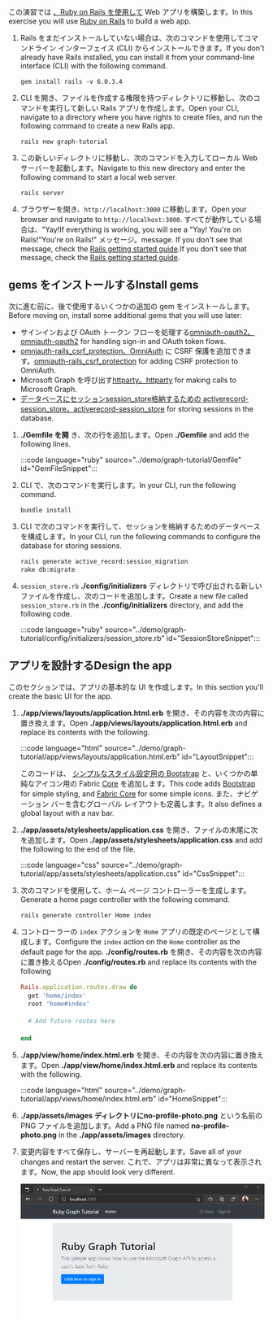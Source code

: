 <!-- markdownlint-disable MD002 MD041 -->

<span data-ttu-id="913c3-101">この演習では [、Ruby on Rails を使用して](https://rubyonrails.org/) Web アプリを構築します。</span><span class="sxs-lookup"><span data-stu-id="913c3-101">In this exercise you will use [Ruby on Rails](https://rubyonrails.org/) to build a web app.</span></span>

1. <span data-ttu-id="913c3-102">Rails をまだインストールしていない場合は、次のコマンドを使用してコマンドライン インターフェイス (CLI) からインストールできます。</span><span class="sxs-lookup"><span data-stu-id="913c3-102">If you don't already have Rails installed, you can install it from your command-line interface (CLI) with the following command.</span></span>

    ```Shell
    gem install rails -v 6.0.3.4
    ```

1. <span data-ttu-id="913c3-103">CLI を開き、ファイルを作成する権限を持つディレクトリに移動し、次のコマンドを実行して新しい Rails アプリを作成します。</span><span class="sxs-lookup"><span data-stu-id="913c3-103">Open your CLI, navigate to a directory where you have rights to create files, and run the following command to create a new Rails app.</span></span>

    ```Shell
    rails new graph-tutorial
    ```

1. <span data-ttu-id="913c3-104">この新しいディレクトリに移動し、次のコマンドを入力してローカル Web サーバーを起動します。</span><span class="sxs-lookup"><span data-stu-id="913c3-104">Navigate to this new directory and enter the following command to start a local web server.</span></span>

    ```Shell
    rails server
    ```

1. <span data-ttu-id="913c3-105">ブラウザーを開き、`http://localhost:3000` に移動します。</span><span class="sxs-lookup"><span data-stu-id="913c3-105">Open your browser and navigate to `http://localhost:3000`.</span></span> <span data-ttu-id="913c3-106">すべてが動作している場合は、"Yay!</span><span class="sxs-lookup"><span data-stu-id="913c3-106">If everything is working, you will see a "Yay!</span></span> <span data-ttu-id="913c3-107">You're on Rails!"</span><span class="sxs-lookup"><span data-stu-id="913c3-107">You're on Rails!"</span></span> <span data-ttu-id="913c3-108">メッセージ。</span><span class="sxs-lookup"><span data-stu-id="913c3-108">message.</span></span> <span data-ttu-id="913c3-109">If you don't see that message, check the [Rails getting started guide](http://guides.rubyonrails.org/).</span><span class="sxs-lookup"><span data-stu-id="913c3-109">If you don't see that message, check the [Rails getting started guide](http://guides.rubyonrails.org/).</span></span>

## <a name="install-gems"></a><span data-ttu-id="913c3-110">gems をインストールする</span><span class="sxs-lookup"><span data-stu-id="913c3-110">Install gems</span></span>

<span data-ttu-id="913c3-111">次に進む前に、後で使用するいくつかの追加の gem をインストールします。</span><span class="sxs-lookup"><span data-stu-id="913c3-111">Before moving on, install some additional gems that you will use later:</span></span>

- <span data-ttu-id="913c3-112">サインインおよび OAuth トークン フローを処理する[omniauth-oauth2。](https://github.com/omniauth/omniauth-oauth2)</span><span class="sxs-lookup"><span data-stu-id="913c3-112">[omniauth-oauth2](https://github.com/omniauth/omniauth-oauth2) for handling sign-in and OAuth token flows.</span></span>
- <span data-ttu-id="913c3-113">[omniauth-rails_csrf_protection、OmniAuth](https://github.com/cookpad/omniauth-rails_csrf_protection) に CSRF 保護を追加できます。</span><span class="sxs-lookup"><span data-stu-id="913c3-113">[omniauth-rails_csrf_protection](https://github.com/cookpad/omniauth-rails_csrf_protection) for adding CSRF protection to OmniAuth.</span></span>
- <span data-ttu-id="913c3-114">Microsoft Graph を呼び出す[httparty。](https://github.com/jnunemaker/httparty)</span><span class="sxs-lookup"><span data-stu-id="913c3-114">[httparty](https://github.com/jnunemaker/httparty) for making calls to Microsoft Graph.</span></span>
- <span data-ttu-id="913c3-115">[データベースにセッションsession_store格納するための activerecord-session_store。](https://github.com/rails/activerecord-session_store)</span><span class="sxs-lookup"><span data-stu-id="913c3-115">[activerecord-session_store](https://github.com/rails/activerecord-session_store) for storing sessions in the database.</span></span>

1. <span data-ttu-id="913c3-116">**./Gemfile を開** き、次の行を追加します。</span><span class="sxs-lookup"><span data-stu-id="913c3-116">Open **./Gemfile** and add the following lines.</span></span>

    :::code language="ruby" source="../demo/graph-tutorial/Gemfile" id="GemFileSnippet":::

1. <span data-ttu-id="913c3-117">CLI で、次のコマンドを実行します。</span><span class="sxs-lookup"><span data-stu-id="913c3-117">In your CLI, run the following command.</span></span>

    ```Shell
    bundle install
    ```

1. <span data-ttu-id="913c3-118">CLI で次のコマンドを実行して、セッションを格納するためのデータベースを構成します。</span><span class="sxs-lookup"><span data-stu-id="913c3-118">In your CLI, run the following commands to configure the database for storing sessions.</span></span>

    ```Shell
    rails generate active_record:session_migration
    rake db:migrate
    ```

1. <span data-ttu-id="913c3-119">`session_store.rb` **./config/initializers** ディレクトリで呼び出される新しいファイルを作成し、次のコードを追加します。</span><span class="sxs-lookup"><span data-stu-id="913c3-119">Create a new file called `session_store.rb` in the **./config/initializers** directory, and add the following code.</span></span>

    :::code language="ruby" source="../demo/graph-tutorial/config/initializers/session_store.rb" id="SessionStoreSnippet":::

## <a name="design-the-app"></a><span data-ttu-id="913c3-120">アプリを設計する</span><span class="sxs-lookup"><span data-stu-id="913c3-120">Design the app</span></span>

<span data-ttu-id="913c3-121">このセクションでは、アプリの基本的な UI を作成します。</span><span class="sxs-lookup"><span data-stu-id="913c3-121">In this section you'll create the basic UI for the app.</span></span>

1. <span data-ttu-id="913c3-122">**./app/views/layouts/application.html.erb** を開き、その内容を次の内容に置き換えます。</span><span class="sxs-lookup"><span data-stu-id="913c3-122">Open **./app/views/layouts/application.html.erb** and replace its contents with the following.</span></span>

    :::code language="html" source="../demo/graph-tutorial/app/views/layouts/application.html.erb" id="LayoutSnippet":::

    <span data-ttu-id="913c3-123">このコードは、 [シンプルなスタイル設定用の Bootstrap](http://getbootstrap.com/) と、いくつかの単純なアイコン用の Fabric [Core](https://developer.microsoft.com/fluentui#/get-started#fabric-core) を追加します。</span><span class="sxs-lookup"><span data-stu-id="913c3-123">This code adds [Bootstrap](http://getbootstrap.com/) for simple styling, and [Fabric Core](https://developer.microsoft.com/fluentui#/get-started#fabric-core) for some simple icons.</span></span> <span data-ttu-id="913c3-124">また、ナビゲーション バーを含むグローバル レイアウトも定義します。</span><span class="sxs-lookup"><span data-stu-id="913c3-124">It also defines a global layout with a nav bar.</span></span>

1. <span data-ttu-id="913c3-125">**./app/assets/stylesheets/application.css** を開き、ファイルの末尾に次を追加します。</span><span class="sxs-lookup"><span data-stu-id="913c3-125">Open **./app/assets/stylesheets/application.css** and add the following to the end of the file.</span></span>

    :::code language="css" source="../demo/graph-tutorial/app/assets/stylesheets/application.css" id="CssSnippet":::

1. <span data-ttu-id="913c3-126">次のコマンドを使用して、ホーム ページ コントローラーを生成します。</span><span class="sxs-lookup"><span data-stu-id="913c3-126">Generate a home page controller with the following command.</span></span>

    ```Shell
    rails generate controller Home index
    ```

1. <span data-ttu-id="913c3-127">コントローラーの `index` アクションを `Home` アプリの既定のページとして構成します。</span><span class="sxs-lookup"><span data-stu-id="913c3-127">Configure the `index` action on the `Home` controller as the default page for the app.</span></span> <span data-ttu-id="913c3-128">**./config/routes.rb** を開き、その内容を次の内容に置き換える</span><span class="sxs-lookup"><span data-stu-id="913c3-128">Open **./config/routes.rb** and replace its contents with the following</span></span>

    ```ruby
    Rails.application.routes.draw do
      get 'home/index'
      root 'home#index'

      # Add future routes here

    end
    ```

1. <span data-ttu-id="913c3-129">**./app/view/home/index.html.erb** を開き、その内容を次の内容に置き換えます。</span><span class="sxs-lookup"><span data-stu-id="913c3-129">Open **./app/view/home/index.html.erb** and replace its contents with the following.</span></span>

    :::code language="html" source="../demo/graph-tutorial/app/views/home/index.html.erb" id="HomeSnippet":::

1. <span data-ttu-id="913c3-130">**./app/assets/images** **ディレクトリにno-profile-photo.png** という名前の PNG ファイルを追加します。</span><span class="sxs-lookup"><span data-stu-id="913c3-130">Add a PNG file named **no-profile-photo.png** in the **./app/assets/images** directory.</span></span>

1. <span data-ttu-id="913c3-131">変更内容をすべて保存し、サーバーを再起動します。</span><span class="sxs-lookup"><span data-stu-id="913c3-131">Save all of your changes and restart the server.</span></span> <span data-ttu-id="913c3-132">これで、アプリは非常に異なって表示されます。</span><span class="sxs-lookup"><span data-stu-id="913c3-132">Now, the app should look very different.</span></span>

    ![デザインが変更されたホーム ページのスクリーンショット](./images/create-app-01.png)
